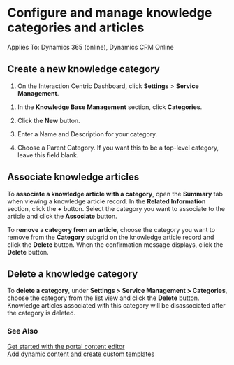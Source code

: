 # Configure and manage knowledge categories and articles

Applies To: Dynamics 365 (online), Dynamics CRM Online

## Create a new knowledge category

1.  On the Interaction Centric Dashboard, click **Settings** &gt; **Service Management**.

<!-- -->

1.  In the **Knowledge Base Management** section, click **Categories**.

2.  Click the **New** button.

3.  Enter a Name and Description for your category.

4.  Choose a Parent Category. If you want this to be a top-level category, leave this field blank.

## Associate knowledge articles

To **associate a knowledge article with a category**, open the **Summary** tab when viewing a knowledge article record. In the **Related Information** section, click the **+** button. Select the category you want to associate to the article and click the **Associate** button.

To **remove a category from an article**, choose the category you want to remove from the **Category** subgrid on the knowledge article record and click the **Delete** button. When the confirmation message displays, click the **Delete** button.

## Delete a knowledge category

To **delete a category**, under **Settings &gt; Service Management &gt; Categories**, choose the category from the list view and click the **Delete** button. Knowledge articles associated with this category will be disassociated after the category is deleted.

### See Also

[Get started with the portal content editor](get-started-portal-content-editor.md)  
[Add dynamic content and create custom templates](custom-templates-dynamic-content.md)  

